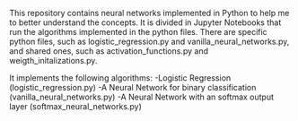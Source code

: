 This repository contains neural networks implemented in Python to help me to better understand the concepts.
It is divided in Jupyter Notebooks that run the algorithms implemented in the python files. There are specific python files, such as logistic_regression.py and vanilla_neural_networks.py, and shared ones, such as activation_functions.py and weigth_initalizations.py.

It implements the following algorithms:
-Logistic Regression (logistic_regression.py)
-A Neural Network for binary classification (vanilla_neural_networks.py)
-A Neural Network with an softmax output layer (softmax_neural_networks.py)
